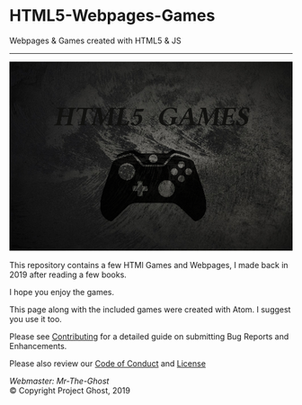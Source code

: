 # HTML5-Webpages-Games
Webpages &amp; Games created with HTML5 &amp; JS

---
![Logo](logo/Logo.png)

This repository contains a few HTMl Games and Webpages, I made back in 2019
after reading a few books.

I hope you enjoy the games.

This page along with the included games were created with Atom.
I suggest you use it too.

Please see [Contributing](CONTRIBUTING.md) for a detailed guide on submitting
Bug Reports and Enhancements.

Please also review our [Code of Conduct](CODE-OF-CONDUCT.md) and [License](LICENSE.md)

<em> Webmaster: Mr-The-Ghost </em> <br>
&copy; Copyright Project Ghost, 2019

